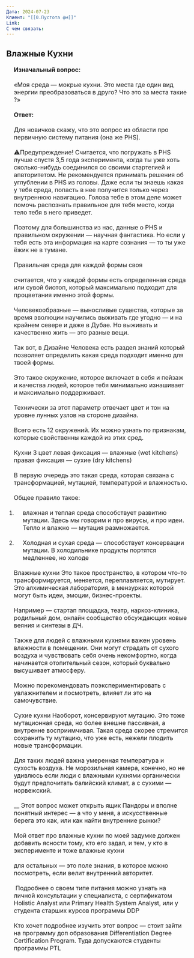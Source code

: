 ```yaml
---
Дата: 2024-07-23
Клиент: "[[0.Пустота фм]]"
Link: 
С чем связать:
---
```



<style>
p {
 font-size: 16px;
 margin: 20px;
}

h1 {
font-size: 22px;
}
</style>



<h1>Влажные Кухни</h1>

<p style= "font-weight: bold; margin-bottom: 0px;">Изначальный вопрос:</p>
<p>«Моя среда — мокрые кухни. Это места где один вид энергии преобразоваться в друго? Что это за места такие ?»</p>

<p style= "font-weight: bold; margin-bottom: 0px;">Ответ:</p>
<p>Для новичков скажу, что это вопрос из области про первичную систему питания (она же PHS). </p>

⚠️Предупреждение!
Считается, что погружать в PHS лучше спустя 3,5 года эксперимента, когда ты уже хоть сколько-нибудь соединился со своими стартегией и апвторитетом. 
Не рекомендуется принимать решения об углублении в PHS из головы. 
Даже если ты знаешь какая у тебя среда, попасть в нее получится только через внутреннюю навигацию. Голова тебе в этом деле может помочь распознать правильное для тебя место, когда тело тебя в него приведет. 

Поэтому для большинства из нас, данные о PHS и правильном окружении — научная фантастика. 
Но если у тебя  есть эта информация на карте сознания — то ты уже ёжик не в тумане. 


Правильная среда для каждой формы своя

считается, что у каждой формы есть определенная среда или сувой биотоп,  который максимально подходит для процветания именно этой формы. 

Человекообразные — выносливые существа, которые за время эволюции научились выживать где угодно — и на крайнем севере и даже в Дубае. Но выживать и качественно жить  — это разные вещи.

Так вот, в Дизайне Человека есть раздел знаний который позволяет определить какая среда подходит именно для твоей формы. 

Это такое окружение, которое включает в себя и пейзаж и качества людей, которое тебя минимально изнашивает и максимально поддерживает. 

Технически за этот параметр отвечает цвет и тон на уровне лунных узлов на стороне дизайна. 

Всего есть 12 окружений. Их можно узнать по  признакам, которые свойственны каждой из этих сред.


Кухни
3 цвет
левая фиксация — влажные (wet kitchens)
правая фиксация — сухие (dry kitchens)

В первую очередь это такая среда, которая связана с трансформацией, мутацией, температурой и влажностью.

Общее правило такое:
1.  влажная и теплая среда способствует развитию мутации. 
Здесь мы говорим и про вирусы, и про идеи. Тепло и влажно — мутация размножается.

2. Холодная и сухая среда — способствует консервации мутации. 
В холодильнике продукты портятся медленнее, но холоде 

Влажные кухни
Это такое пространство, в котором что-то трансформируется, меняется, переплавляется, мутирует. Это алхимическая лаборатория, в мензурках которой могут быть идеи, эмоции, бизнес-проекты. 

Например — стартап площадка, театр, наркоз-клиника, родильный дом, онлайн сообщество обсуждающих новые веяния и синтезы в ДЧ. 

Также для людей с влажными кухнями важен уровень влажности в помещении. Они могут страдать от сухого воздуха и чувствовать себя очень некомфортно, когда начинается отопительный сезон, который буквально высушивает атмосферу.

Можно порекомендовать поэкспериментировать с увлажнителем и посмотреть, влияет ли это на самочувствие. 

Сухие кухни
Наоборот, консервируют мутацию. 
Это тоже мутационная среда, но более внешне пассивная, а внутренне восприимчивая. Такая среда  скорее стремится сохранить ту мутацию, что уже есть, нежели плодить новые трансформации. 

Для таких людей важна умеренная температура и сухость воздуха. Не морозильная камера, конечно, но не удивлюсь если  люди с влажными кухнями органически будут  предпочитать балийский климат, а с сухими — норвежский. 

__
Этот вопрос может открыть ящик Пандоры и вполне понятный интерес — а что у меня, а искусственные берега это как, или как найти внутренние рынки?

Мой ответ про влажные кухни по моей задумке должен добавить ясности тому, кто его задал, и тем, у кто в эксперименте и тоже влажные кухни

для остальных — это поле знания, в которое можно посмотреть, если велит внутренний авторитет. 

 Подробнее о своем типе питания можно узнать на личной консультации у специалиста, с сертификатом Holistic Analyst или Primary Health System Analyst,  или у студента старших курсов программы DDP

Кто хочет подробнее изучить этот вопрос — стоит зайти на  программу доп образования Differentiation Degree Certification Program. Туда допускаются студенты программы PTL
